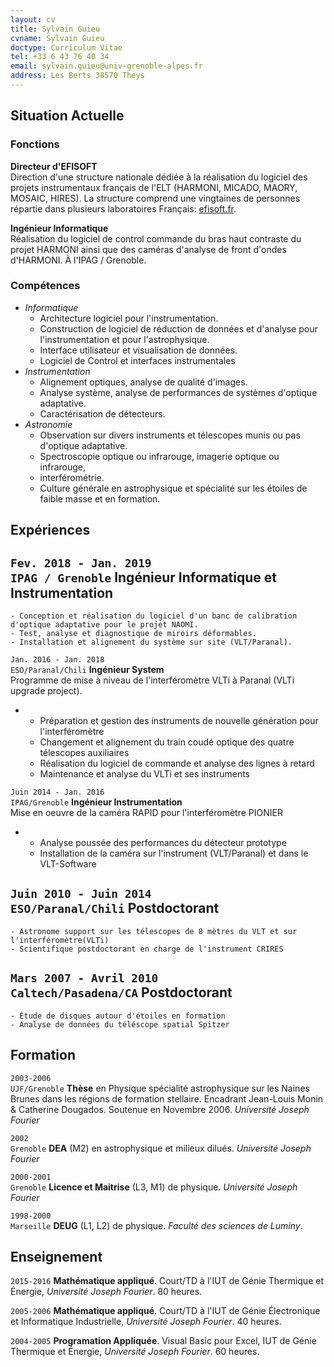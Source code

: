 ```yaml
---
layout: cv
title: Sylvain Guieu
cvname: Sylvain Guieu
doctype: Curriculum Vitae
tel: +33 6 43 76 40 34
email: sylvain.guieu@univ-grenoble-alpes.fr  
address: Les Berts 38570 Theys 
---
```



## Situation Actuelle 
### Fonctions
**Directeur d'EFISOFT**  
Direction d'une structure nationale dédiée à la réalisation du logiciel des projets instrumentaux français de l'ELT (HARMONI, MICADO, MAORY, MOSAIC, HIRES). La structure comprend une vingtaines de personnes répartie dans plusieurs laboratoires Français: [efisoft.fr](http://efisoft.fr). 

**Ingénieur Informatique**  
Réalisation du logiciel de control commande du bras haut contraste du projet HARMONI ainsi que des caméras d'analyse de front d'ondes d'HARMONI. À l'IPAG / Grenoble. 


### Compétences

- *Informatique*
    - Architecture logiciel pour l'instrumentation. 
    - Construction de logiciel de réduction de données et d'analyse pour l'instrumentation et pour l'astrophysique. 
    - Interface utilisateur et visualisation de données. 
    - Logiciel de Control et interfaces instrumentales  
- *Instrumentation*
    - Alignement optiques, analyse de qualité d'images. 
    - Analyse système, analyse de performances de systèmes d'optique adaptative.
    - Caractérisation de détecteurs. 
- *Astronomie*
    - Observation sur divers instruments et télescopes munis ou pas d'optique adaptative.
    - Spectroscopie optique ou infrarouge, imagerie optique ou infrarouge, 
    - interférométrie. 
    - Culture générale en astrophysique et spécialité sur les étoiles de faible masse et en formation.


<div style="height:0px"></div>

## Expériences 

`Fev. 2018 - Jan. 2019`  
`IPAG / Grenoble`
**Ingénieur Informatique et Instrumentation**
-   
    - Conception et réalisation du logiciel d'un banc de calibration d'optique adaptative pour le projet NAOMI. 
    - Test, analyse et diagnostique de miroirs déformables. 
    - Installation et alignement du système sur site (VLT/Paranal).


`Jan. 2016 - Jan. 2018`  
`ESO/Paranal/Chili`
**Ingénieur System**  
Programme de mise à niveau de l'interféromètre VLTi à Paranal (VLTi upgrade project).

-   
    - Préparation et gestion des instruments de nouvelle génération pour l'interféromètre 
    - Changement et alignement du train coudé optique des quatre télescopes auxiliaires 
    - Réalisation du logiciel de commande et analyse des lignes à retard
    - Maintenance et analyse du VLTi et ses instruments


`Juin 2014 - Jan. 2016`  
`IPAG/Grenoble`
**Ingénieur Instrumentation**  
Mise en oeuvre de la caméra RAPID pour l'interféromètre PIONIER

-    
    - Analyse poussée des performances du détecteur prototype 
    - Installation de la caméra sur l'instrument (VLT/Paranal) et dans le VLT-Software 

`Juin 2010 - Juin 2014`  
`ESO/Paranal/Chili`
**Postdoctorant**  
-     
    - Astronome support sur les télescopes de 8 mètres du VLT et sur l'interféromètre(VLTi)
    - Scientifique postdoctorant en charge de l'instrument CRIRES

`Mars 2007 - Avril 2010`  
`Caltech/Pasadena/CA` 
**Postdoctorant** 
-     
    - Étude de disques autour d'étoiles en formation 
    - Analyse de données du téléscope spatial Spitzer 

<div style="height:0px"></div>

## Formation 

`2003-2006`  
`UJF/Grenoble`
**Thèse** en Physique spécialité astrophysique sur les Naines Brunes dans les régions de formation stellaire. Encadrant Jean-Louis Monin & Catherine Dougados. Soutenue en Novembre 2006. *Université Joseph Fourier*

`2002`  
`Grenoble`
**DEA** (M2) en astrophysique et milieux dilués.  *Université Joseph Fourier*

`2000-2001`  
`Grenoble` 
**Licence et Maitrise** (L3, M1) de physique. *Université Joseph Fourier*

`1998-2000`  
`Marseille`
**DEUG** (L1, L2) de physique. *Faculté des sciences de Luminy*. 

<div style="height:0px"></div>

## Enseignement 

`2015-2016`
**Mathématique appliqué**. Court/TD à l'IUT de Génie Thermique et Énergie, *Université Joseph Fourier*. 80 heures.

`2005-2006`
**Mathématique appliqué**. Court/TD à l'IUT de Génie Électronique et Informatique Industrielle, *Université Joseph Fourier*. 40 heures.

`2004-2005`
**Programation Appliquée**.  Visual Basic pour Excel, IUT de Génie Thermique et Énergie, *Université Joseph Fourier*. 60 heures.


<!-- ### Footer

Last updated: May 2013 -->


